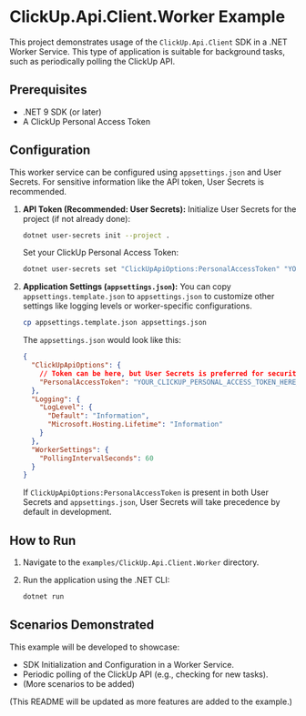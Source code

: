 # ClickUp.Api.Client.Worker Example

This project demonstrates usage of the `ClickUp.Api.Client` SDK in a .NET Worker Service. This type of application is suitable for background tasks, such as periodically polling the ClickUp API.

## Prerequisites

- .NET 9 SDK (or later)
- A ClickUp Personal Access Token

## Configuration

This worker service can be configured using `appsettings.json` and User Secrets. For sensitive information like the API token, User Secrets is recommended.

1.  **API Token (Recommended: User Secrets):**
    Initialize User Secrets for the project (if not already done):
    ```bash
    dotnet user-secrets init --project .
    ```
    Set your ClickUp Personal Access Token:
    ```bash
    dotnet user-secrets set "ClickUpApiOptions:PersonalAccessToken" "YOUR_ACTUAL_TOKEN_VALUE" --project .
    ```

2.  **Application Settings (`appsettings.json`):**
    You can copy `appsettings.template.json` to `appsettings.json` to customize other settings like logging levels or worker-specific configurations.
    ```bash
    cp appsettings.template.json appsettings.json
    ```
    The `appsettings.json` would look like this:
    ```json
    {
      "ClickUpApiOptions": {
        // Token can be here, but User Secrets is preferred for security
        "PersonalAccessToken": "YOUR_CLICKUP_PERSONAL_ACCESS_TOKEN_HERE_OR_IN_USER_SECRETS"
      },
      "Logging": {
        "LogLevel": {
          "Default": "Information",
          "Microsoft.Hosting.Lifetime": "Information"
        }
      },
      "WorkerSettings": {
        "PollingIntervalSeconds": 60
      }
    }
    ```
    If `ClickUpApiOptions:PersonalAccessToken` is present in both User Secrets and `appsettings.json`, User Secrets will take precedence by default in development.

## How to Run

1.  Navigate to the `examples/ClickUp.Api.Client.Worker` directory.
2.  Run the application using the .NET CLI:

    ```bash
    dotnet run
    ```

## Scenarios Demonstrated

This example will be developed to showcase:
- SDK Initialization and Configuration in a Worker Service.
- Periodic polling of the ClickUp API (e.g., checking for new tasks).
- (More scenarios to be added)

(This README will be updated as more features are added to the example.)
